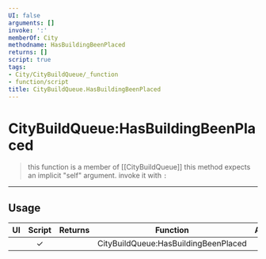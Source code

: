 ```yaml
---
UI: false
arguments: []
invoke: ':'
memberOf: City
methodname: HasBuildingBeenPlaced
returns: []
script: true
tags:
- City/CityBuildQueue/_function
- function/script
title: CityBuildQueue.HasBuildingBeenPlaced
---
```

# CityBuildQueue:HasBuildingBeenPlaced
> this function is a member of [[CityBuildQueue]]
> this method expects an implicit "self" argument. invoke it with `:`
-----
## Usage
|  UI | Script | Returns | Function | Arguments |
|:---:|:------:|-------:|:--------:|:---------|
| |✓||CityBuildQueue:HasBuildingBeenPlaced||
